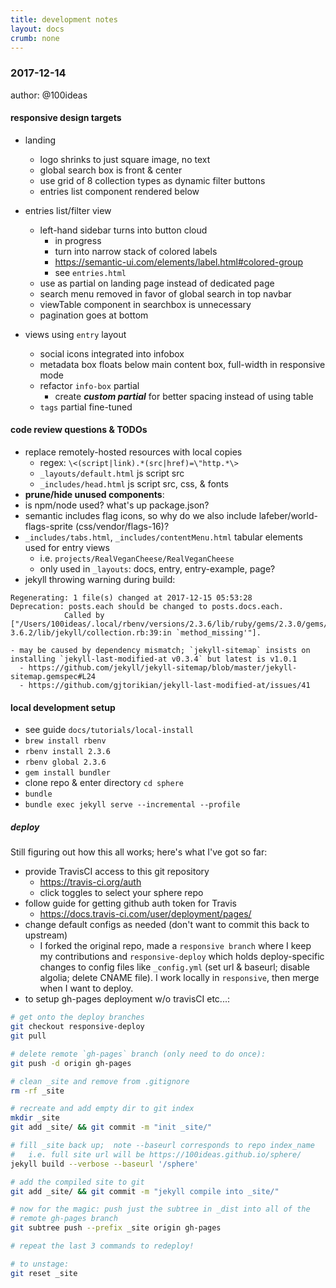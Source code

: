 ```yaml
---
title: development notes
layout: docs
crumb: none
---
```


### 2017-12-14
author: @100ideas

#### responsive design targets
- landing
  - logo shrinks to just square image, no text
  - global search box is front & center
  - use grid of 8 collection types as dynamic filter buttons
  - entries list component rendered below

- entries list/filter view
  - left-hand sidebar turns into button cloud
    + in progress
    - turn into narrow stack of colored labels
    - https://semantic-ui.com/elements/label.html#colored-group
    - see `entries.html`
  - use as partial on landing page instead of dedicated page
  - search menu removed in favor of global search in top navbar
  - viewTable component in searchbox is unnecessary
  - pagination goes at bottom

- views using `entry` layout
  + social icons integrated into infobox
  + metadata box floats below main content box, full-width in responsive mode
  + refactor `info-box` partial
    + create ___custom partial___ for better spacing instead of using table
  + `tags` partial fine-tuned



#### code review questions & TODOs
  - replace remotely-hosted resources with local copies
    - regex: ```\<(script|link).*(src|href)=\"http.*\>```
    - `_layouts/default.html` js script src
    - `_includes/head.html` js script src, css, & fonts
  - **prune/hide unused components**:
  - is npm/node used? what's up package.json?
  - semantic includes flag icons, so why do we also include lafeber/world-flags-sprite  (css/vendor/flags-16)?
  - `_includes/tabs.html`, `_includes/contentMenu.html` tabular elements used for entry views
    - i.e. `projects/RealVeganCheese/RealVeganCheese`
    - only used in `_layouts`: docs, entry, entry-example, page?
  - jekyll throwing warning during build:
  ```
  Regenerating: 1 file(s) changed at 2017-12-15 05:53:28        Deprecation: posts.each should be changed to posts.docs.each.
              Called by ["/Users/100ideas/.local/rbenv/versions/2.3.6/lib/ruby/gems/2.3.0/gems/jekyll-3.6.2/lib/jekyll/collection.rb:39:in `method_missing'"].
  ```
    - may be caused by dependency mismatch; `jekyll-sitemap` insists on installing `jekyll-last-modified-at v0.3.4` but latest is v1.0.1
      - https://github.com/jekyll/jekyll-sitemap/blob/master/jekyll-sitemap.gemspec#L24
      - https://github.com/gjtorikian/jekyll-last-modified-at/issues/41

#### local development setup
  - see guide `docs/tutorials/local-install`
  - `brew install rbenv`
  - `rbenv install 2.3.6`
  - `rbenv global 2.3.6`
  - `gem install bundler`
  - clone repo & enter directory `cd sphere`
  - `bundle`
  - `bundle exec jekyll serve --incremental --profile`

##### deploy
  Still figuring out how this all works; here's what I've got so far:

  - provide TravisCI access to this git repository
    - https://travis-ci.org/auth
    - click toggles to select your sphere repo
  - follow guide for getting github auth token for Travis
    - https://docs.travis-ci.com/user/deployment/pages/
  - change default configs as needed (don't want to commit this back to upstream)
    - I forked the original repo, made a `responsive branch` where I keep my contributions and `responsive-deploy` which holds deploy-specific changes to config files like `_config.yml` (set url & baseurl; disable algolia; delete CNAME file). I work locally in `responsive`, then merge when I want to deploy.
  - to setup gh-pages deployment w/o travisCI etc...:

  ```bash
  # get onto the deploy branches
  git checkout responsive-deploy
  git pull

  # delete remote `gh-pages` branch (only need to do once):
  git push -d origin gh-pages

  # clean _site and remove from .gitignore
  rm -rf _site

  # recreate and add empty dir to git index
  mkdir _site
  git add _site/ && git commit -m "init _site/"

  # fill _site back up;  note --baseurl corresponds to repo index_name
  #   i.e. full site url will be https://100ideas.github.io/sphere/
  jekyll build --verbose --baseurl '/sphere'

  # add the compiled site to git
  git add _site/ && git commit -m "jekyll compile into _site/"

  # now for the magic: push just the subtree in _dist into all of the
  # remote gh-pages branch
  git subtree push --prefix _site origin gh-pages

  # repeat the last 3 commands to redeploy!

  # to unstage:
  git reset _site
  ```
